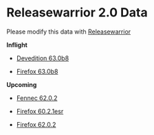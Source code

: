 

Releasewarrior 2.0 Data
=======================

Please modify this data with [Releasewarrior](https://github.com/mozilla-releng/releasewarrior-2.0)

**Inflight**

* [Devedition 63.0b8](/inflight/devedition/devedition-devedition-63.0b8.md)

* [Firefox 63.0b8](/inflight/firefox/firefox-beta-63.0b8.md)

**Upcoming**

* [Fennec 62.0.2](/upcoming/fennec/fennec-release-62.0.2.md)

* [Firefox 60.2.1esr](/upcoming/firefox/firefox-esr60-60.2.1esr.md)

* [Firefox 62.0.2](/upcoming/firefox/firefox-release-62.0.2.md)

